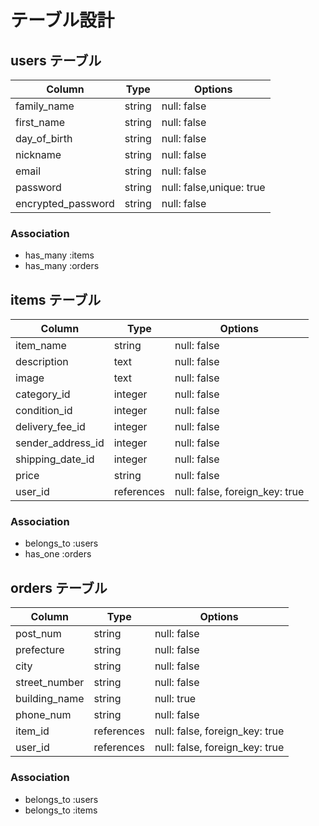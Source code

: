 # テーブル設計

## users テーブル

| Column             | Type   | Options                  |
| ------------------ | ------ | ------------------------ |
| family_name        | string | null: false              |
| first_name         | string | null: false              |
| day_of_birth       | string | null: false              |
| nickname           | string | null: false              |
| email              | string | null: false              |
| password           | string | null: false,unique: true |
| encrypted_password | string | null: false              |

### Association

- has_many :items
- has_many :orders

## items テーブル

| Column             | Type         | Options                        |
| ------------------ | ------------ | ------------------------------ |
| item_name          | string       | null: false                    |
| description        | text         | null: false                    |
| image              | text         | null: false                    |
| category_id        | integer      | null: false                    |
| condition_id       | integer      | null: false                    |
| delivery_fee_id    | integer      | null: false                    |
| sender_address_id  | integer      | null: false                    |
| shipping_date_id   | integer      | null: false                    |
| price              | string       | null: false                    |
| user_id            | references   | null: false, foreign_key: true |

### Association

- belongs_to :users
- has_one    :orders

## orders テーブル

| Column             | Type         | Options                        |
| ------------------ | ------------ | ------------------------------ |
| post_num           | string       | null: false                    |
| prefecture         | string       | null: false                    |
| city               | string       | null: false                    |
| street_number      | string       | null: false                    |
| building_name      | string       | null: true                     |
| phone_num          | string       | null: false                    |
| item_id            | references   | null: false, foreign_key: true |
| user_id            | references   | null: false, foreign_key: true |

### Association

- belongs_to :users
- belongs_to :items